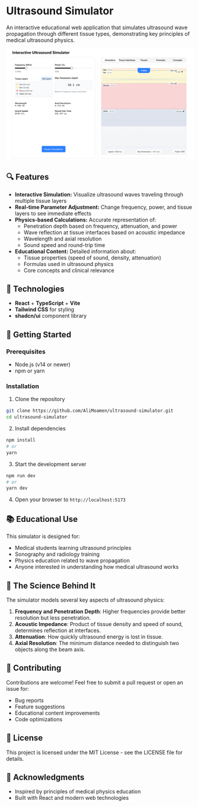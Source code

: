 # Ultrasound Simulator

An interactive educational web application that simulates ultrasound wave propagation through different tissue types, demonstrating key principles of medical ultrasound physics.

![Ultrasound Simulator](https://github.com/AliMoamen/ultrasound-simulator/blob/master/raw/main/screenshot.png)

## 🔍 Features

- **Interactive Simulation:** Visualize ultrasound waves traveling through multiple tissue layers
- **Real-time Parameter Adjustment:** Change frequency, power, and tissue layers to see immediate effects
- **Physics-based Calculations:** Accurate representation of:
  - Penetration depth based on frequency, attenuation, and power
  - Wave reflection at tissue interfaces based on acoustic impedance
  - Wavelength and axial resolution
  - Sound speed and round-trip time
- **Educational Content:** Detailed information about:
  - Tissue properties (speed of sound, density, attenuation)
  - Formulas used in ultrasound physics
  - Core concepts and clinical relevance

## 🔧 Technologies

- **React** + **TypeScript** + **Vite**
- **Tailwind CSS** for styling
- **shadcn/ui** component library

## 🚀 Getting Started

### Prerequisites

- Node.js (v14 or newer)
- npm or yarn

### Installation

1. Clone the repository
```bash
git clone https://github.com/AliMoamen/ultrasound-simulator.git
cd ultrasound-simulator
```

2. Install dependencies
```bash
npm install
# or 
yarn
```

3. Start the development server
```bash
npm run dev
# or
yarn dev
```

4. Open your browser to `http://localhost:5173`

## 📚 Educational Use

This simulator is designed for:
- Medical students learning ultrasound principles
- Sonography and radiology training
- Physics education related to wave propagation
- Anyone interested in understanding how medical ultrasound works

## 🧠 The Science Behind It

The simulator models several key aspects of ultrasound physics:

1. **Frequency and Penetration Depth**: Higher frequencies provide better resolution but less penetration.
2. **Acoustic Impedance**: Product of tissue density and speed of sound, determines reflection at interfaces.
3. **Attenuation**: How quickly ultrasound energy is lost in tissue.
4. **Axial Resolution**: The minimum distance needed to distinguish two objects along the beam axis.

## 🤝 Contributing

Contributions are welcome! Feel free to submit a pull request or open an issue for:
- Bug reports
- Feature suggestions
- Educational content improvements
- Code optimizations

## 📝 License

This project is licensed under the MIT License - see the LICENSE file for details.

## 🙏 Acknowledgments

- Inspired by principles of medical physics education
- Built with React and modern web technologies
